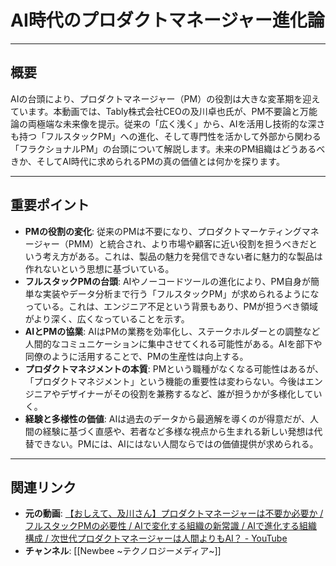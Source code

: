 # AI時代のプロダクトマネージャー進化論

---

## 概要

AIの台頭により、プロダクトマネージャー（PM）の役割は大きな変革期を迎えています。本動画では、Tably株式会社CEOの及川卓也氏が、PM不要論と万能論の両極端な未来像を提示。従来の「広く浅く」から、AIを活用し技術的な深さも持つ「フルスタックPM」への進化、そして専門性を活かして外部から関わる「フラクショナルPM」の台頭について解説します。未来のPM組織はどうあるべきか、そしてAI時代に求められるPMの真の価値とは何かを探ります。

---

## 重要ポイント

*   **PMの役割の変化**: 従来のPMは不要になり、プロダクトマーケティングマネージャー（PMM）と統合され、より市場や顧客に近い役割を担うべきだという考え方がある。これは、製品の魅力を発信できない者に魅力的な製品は作れないという思想に基づいている。
*   **フルスタックPMの台頭**: AIやノーコードツールの進化により、PM自身が簡単な実装やデータ分析まで行う「フルスタックPM」が求められるようになっている。これは、エンジニア不足という背景もあり、PMが担うべき領域がより深く、広くなっていることを示す。
*   **AIとPMの協業**: AIはPMの業務を効率化し、ステークホルダーとの調整など人間的なコミュニケーションに集中させてくれる可能性がある。AIを部下や同僚のように活用することで、PMの生産性は向上する。
*   **プロダクトマネジメントの本質**: PMという職種がなくなる可能性はあるが、「プロダクトマネジメント」という機能の重要性は変わらない。今後はエンジニアやデザイナーがその役割を兼務するなど、誰が担うかが多様化していく。
*   **経験と多様性の価値**: AIは過去のデータから最適解を導くのが得意だが、人間の経験に基づく直感や、若者など多様な視点から生まれる新しい発想は代替できない。PMには、AIにはない人間ならではの価値提供が求められる。

---

## 関連リンク

*   **元の動画**: [【おしえて、及川さん】プロダクトマネージャーは不要か必要か / フルスタックPMの必要性 / AIで変化する組織の新常識 / AIで進化する組織構成 / 次世代プロダクトマネージャーは人間よりもAI？ - YouTube](https://www.youtube.com/watch?v=0NuWibuz4Ic)
*   **チャンネル**: [[Newbee ~テクノロジーメディア~]]
